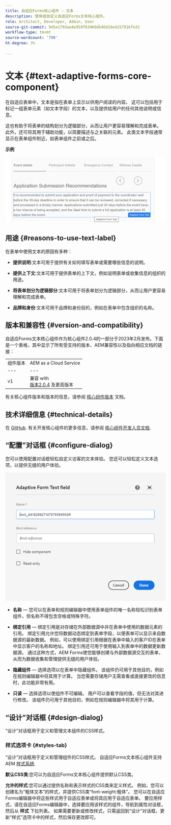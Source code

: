 ```yaml
---
title: 自适应Forms核心组件 — 文本
description: 使用或自定义自适应Forms文本核心组件。
role: Architect, Developer, Admin, User
source-git-commit: 945e1793ae4e959f83960db46d2de4257916fe32
workflow-type: tm+mt
source-wordcount: '790'
ht-degree: 3%

---
```



# 文本 {#text-adaptive-forms-core-component}

在自适应表单中，文本是指在表单上显示以供用户阅读的内容。 这可以包括用于标记一组表单元素（如文本字段）的文本，以及提供给用户的任何其他说明或信息。

这也有助于将表单的结构划分为逻辑部分，从而让用户更容易理解和完成表单。 此外，还可将其用于辅助功能，以简要描述与之关联的元素。 此类文本字段通常显示在表单组件附近，如表单组件之前或之后。

**示例**

![](/help/adaptive-forms/assets/text.png)

## 用途 {#reasons-to-use-text-label}

在表单中使用文本的原因有多种：

* **提供说明**:文本可用于提供有关如何填写表单或需要哪些信息的说明。

* **提供上下文**:文本可用于提供表单的上下文，例如说明表单或收集信息的组织的用途。

* **将表单划分为逻辑部分**:文本可用于将表单划分为逻辑部分，从而让用户更容易理解和完成表单。

* **品牌和身份**:文本可用于品牌和身份目的，例如在表单中包含组织的名称。

## 版本和兼容性 {#version-and-compatibility}

自适应Forms文本核心组件作为核心组件2.0.4的一部分于2023年2月发布。下面是一个表格，其中显示了所有受支持的版本、AEM兼容性以及指向相应文档的链接：

|  |  |
|---|---|
| 组件版本 | AEM as a Cloud Service |
| --- | --- |
| v1 | 兼容 with<br>[版本2.0.4](/help/versions.md) 及更高版本 | 兼容 | 兼容 |

有关核心组件版本和版本的信息，请参阅 [核心组件版本](/help/versions.md) 文档。

<!-- ## Sample Component Output {#sample-component-output}

To experience the Accordion Component as well as see examples of its configuration options as well as HTML and JSON output, visit the [Component Library](https://adobe.com/go/aem_cmp_library_accordion). -->

## 技术详细信息 {#technical-details}

在 [GitHub](https://github.com/adobe/aem-core-forms-components/tree/master/ui.af.apps/src/main/content/jcr_root/apps/core/fd/components/form/text/v1/text). 有关开发核心组件的更多信息，请参阅 [核心组件开发人员文档](/help/developing/overview.md).

## “配置”对话框 {#configure-dialog}

您可以使用配置对话框轻松自定义访客的文本体验。 您还可以轻松定义文本选项，以提供无缝的用户体验。

![“基本”选项卡](/help/adaptive-forms/assets/text_properties.png)

* **名称**  — 您可以在表单和规则编辑器中使用表单组件的唯一名称轻松识别表单组件，但名称不得包含空格或特殊字符。

* **绑定引用**  — 绑定引用是对存储在外部数据源中并在表单中使用的数据元素的引用。 绑定引用允许您将数据动态绑定到表单字段，以便表单可以显示来自数据源的最新数据。 例如，可以使用绑定引用根据在表单中输入的客户ID在表单中显示客户的名称和地址。 绑定引用还可用于使用输入到表单中的数据更新数据源。 通过这种方式，AEM Forms使您能够创建与外部数据源交互的表单，从而为数据收集和管理提供无缝的用户体验。
* **隐藏组件**  — 选择选项以在表单中隐藏组件。 该组件仍可用于其他目的，例如在规则编辑器中将其用于计算。 当您需要存储用户无需查看或直接更改的信息时，此功能非常有用。
* **只读**  — 选择选项以使组件不可编辑。 用户可以查看字段的值，但无法对其进行修改。 该组件仍可用于其他目的，例如在规则编辑器中将其用于计算。


## “设计”对话框 {#design-dialog}

“设计”对话框用于定义和管理文本组件的CSS样式。


### 样式选项卡 {#styles-tab}

“设计”对话框用于定义和管理组件的CSS样式。 自适应Forms文本核心组件支持AEM [样式系统](/help/get-started/authoring.md#component-styling).

**默认CSS类**:您可以为自适应Forms文本核心组件提供默认CSS类。

**允许的样式**:您可以通过提供名称和表示样式的CSS类来定义样式。 例如，您可以创建名为“粗体文本”的样式，并提供CSS类“font-weight:粗体”。 您可以在自适应Forms编辑器中将这些样式用于自适应表单或将其应用于自适应表单。 要应用样式，请在自适应Forms编辑器中，选择要应用该样式的组件，导航到属性对话框，然后从 **样式** 下拉列表。 如果需要更新或修改样式，只需返回到“设计”对话框，更新“样式”选项卡中的样式，然后保存更改即可。
